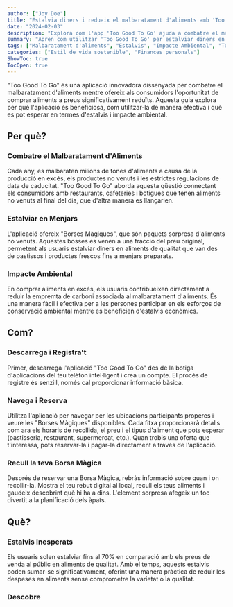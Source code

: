 ```yaml
---
author: ["Joy Doe"]
title: "Estalvia diners i redueix el malbaratament d'aliments amb 'Too Good To Go'"
date: "2024-02-03"
description: "Explora com l'app 'Too Good To Go' ajuda a combatre el malbaratament d'aliments, estalviar diners i tenir un impacte ambiental positiu."
summary: "Aprèn com utilitzar 'Too Good To Go' per estalviar diners en menjars, reduir el malbaratament d'aliments i contribuir a la sostenibilitat ambiental."
tags: ["Malbaratament d'aliments", "Estalvis", "Impacte Ambiental", "Too Good To Go"]
categories: ["Estil de vida sostenible", "Finances personals"]
ShowToc: true
TocOpen: true
---
```


"Too Good To Go" és una aplicació innovadora dissenyada per combatre el malbaratament d'aliments mentre ofereix als consumidors l'oportunitat de comprar aliments a preus significativament reduïts. Aquesta guia explora per què l'aplicació és beneficiosa, com utilitzar-la de manera efectiva i què es pot esperar en termes d'estalvis i impacte ambiental.

## Per què?

### Combatre el Malbaratament d'Aliments
Cada any, es malbaraten milions de tones d'aliments a causa de la producció en excés, els productes no venuts i les estrictes regulacions de data de caducitat. "Too Good To Go" aborda aquesta qüestió connectant els consumidors amb restaurants, cafeteries i botigues que tenen aliments no venuts al final del dia, que d'altra manera es llançarien.

### Estalviar en Menjars
L'aplicació ofereix "Borses Màgiques", que són paquets sorpresa d'aliments no venuts. Aquestes bosses es venen a una fracció del preu original, permetent als usuaris estalviar diners en aliments de qualitat que van des de pastissos i productes frescos fins a menjars preparats.

### Impacte Ambiental
En comprar aliments en excés, els usuaris contribueixen directament a reduir la empremta de carboni associada al malbaratament d'aliments. És una manera fàcil i efectiva per a les persones participar en els esforços de conservació ambiental mentre es beneficien d'estalvis econòmics.

## Com?

### Descarrega i Registra't
Primer, descarrega l'aplicació "Too Good To Go" des de la botiga d'aplicacions del teu telèfon intel·ligent i crea un compte. El procés de registre és senzill, només cal proporcionar informació bàsica.

### Navega i Reserva
Utilitza l'aplicació per navegar per les ubicacions participants properes i veure les "Borses Màgiques" disponibles. Cada fitxa proporcionarà detalls com ara els horaris de recollida, el preu i el tipus d'aliment que pots esperar (pastisseria, restaurant, supermercat, etc.). Quan trobis una oferta que t'interessa, pots reservar-la i pagar-la directament a través de l'aplicació.

### Recull la teva Borsa Màgica
Després de reservar una Borsa Màgica, rebràs informació sobre quan i on recollir-la. Mostra el teu rebut digital al local, recull els teus aliments i gaudeix descobrint què hi ha a dins. L'element sorpresa afegeix un toc divertit a la planificació dels àpats.

## Què?

### Estalvis Inesperats
Els usuaris solen estalviar fins al 70% en comparació amb els preus de venda al públic en aliments de qualitat. Amb el temps, aquests estalvis poden sumar-se significativament, oferint una manera pràctica de reduir les despeses en aliments sense comprometre la varietat o la qualitat.

### Descobre